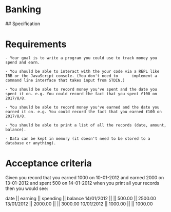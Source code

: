 # Banking

## Specification

# Requirements
    - Your goal is to write a program you could use to track money you spend and earn.

    - You should be able to interact with the your code via a REPL like IRB or the JavaScript console. (You don't need to      implement a command line interface that takes input from STDIN.)

    - You should be able to record money you've spent and the date you spent it on. e.g. You could record the fact that you spent £100 on 2017/8/8.

    - You should be able to record money you've earned and the date you earned it on. e.g. You could record the fact that you earned £100 on 2017/8/8.

    - You should be able to print a list of all the records (date, amount, balance).

    - Data can be kept in memory (it doesn't need to be stored to a database or anything).

# Acceptance criteria
Given you record that you earned 1000 on 10-01-2012 and earned 2000 on 13-01-2012 and spent 500 on 14-01-2012 when you print all your records then you would see:

date || earning || spending || balance
14/01/2012 || || 500.00 || 2500.00
13/01/2012 || 2000.00 || || 3000.00
10/01/2012 || 1000.00 || || 1000.00